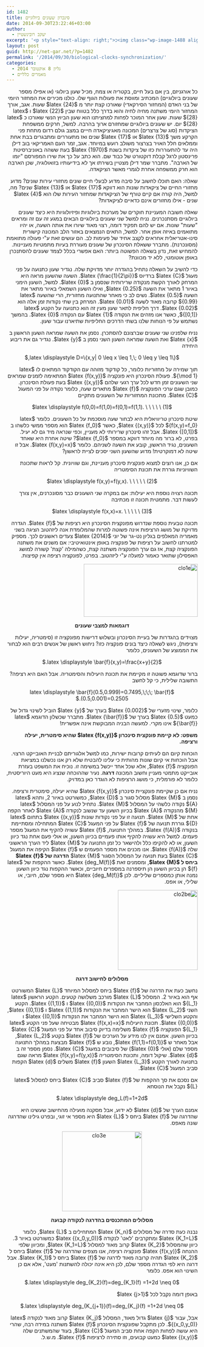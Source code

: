 ```yaml
---
id: 1482
title: סינכרון שעונים ביולוגיים
date: 2014-09-30T23:22:46+03:00
author:
  - יעקב רובינשטיין
excerpt: '<p style="text-align: right;">כ<img class="wp-image-1488 alignright" src="http://net-gar.net/wp-content/uploads/2014/09/clo2be.png" alt="clo2be" width="114" height="114" />ל אורגניזם, בין אם בעל חיים, בקטריה או צמח, מכיל שעון ביולוגי (או אפילו מספר שעונים ביולוגיים) המכתיב ומווסת את פעולות הגוף שלו. כולנו מכירים את המחזור היומי של בני האדם (המחזור הסירקאדי) שאורכו קצת יותר מ 24 שעות. אגב, אורך המחזור היומי משתנה מחיה לחיה והוא בדרך כלל בטווח שבין 22 ו 28 שעות. שעון אחר המוכר לפחות למחציתנו הוא שעון הביוץ הנשי שאורכו כ 28 יום. יש שעונים ביולוגיים שמחזורם ארוך בהרבה. למשל, חרקים ממשפחת הציקדות (סוג של צרצרים) המכונה מאגיציקאדה חייים במצב גולם רדום מתחת פני הקרקע משך 13 או 17 .שנים ואז מתעוררים ומתבגרים בבת אחת וממלאים חלל האויר בצרצור משולב רועש במיוחד.</p>'
layout: post
guid: http://net-gar.net/?p=1482
permalink: '/2014/09/30/biological-clocks-synchronization/'
categories:
  - גליון 8 אוקטובר 2014
  - מאמרים כלליים
---
```

<p style="direction: rtl;">
  כל אורגניזם, בין אם בעל חיים, בקטריה או צמח, מכיל שעון ביולוגי (או אפילו מספר שעונים ביולוגיים) המכתיב ומווסת את פעולות הגוף שלו. כולנו מכירים את המחזור היומי של בני האדם (המחזור הסירקאדי) שאורכו קצת יותר מ $latex {24}$ שעות. אגב, אורך המחזור היומי משתנה מחיה לחיה והוא בדרך כלל בטווח שבין $latex {22}$ ו $latex {28}$ שעות. שעון אחר המוכר לפחות למחציתנו הוא שעון הביוץ הנשי שאורכו כ $latex {28}$ יום. יש שעונים ביולוגיים שמחזורם ארוך בהרבה. למשל, חרקים ממשפחת הציקדות (סוג של צרצרים) המכונה מאגיציקאדה חייים במצב גולם רדום מתחת פני הקרקע משך $latex {13}$ או $latex {17}$ שנים ואז מתעוררים ומתבגרים בבת אחת וממלאים חלל האויר בצרצור משולב רועש במיוחד. אגב, זמר העם האמריקאי בוב דילן היה עד להתעוררות כזו של ציקדות בשנת $latex {1970}$ בעת ששהה באוניברסיטת פרינסטון לרגל קבלת דוקטורט של כבוד שם. הוא כתב על כך את שירו המפורסם "יומו של הארבה". מתברר שמר דילן מצטיין בשירתו אך לא בידיעותיו בזואולוגיה, שכן הארבה הוא חרק ממשפחה אחרת לגמרי מאשר הציקאדה.
</p>

<p style="direction: rtl;">
  שאלה: האם תוכלו לחשוב על סיבה מדוע לבעלי חיים שונים מחזורי עירות שונים? מדוע מחזורי החיים של ציקאדות שונות הוא דווקא $latex {17}$ או $latex {13}$ שנים? מה, למשל, היה קורה אם קיים טורף של הציקאדות שמחזור העירות שלו הוא $latex {4}$ שנים - אילו מחזורים אינם כדאיים לציקאדות?
</p>

<p style="direction: rtl;">
  שאלה חשובה המעניינת חוקרים של מערכות ביולוגיות ופיזיולוגיות היא כיצד שעונים ביולוגיים מסתנכרנים. נניח למשל שני שעונים ביולוגיים הבאים במגע זה עם זה ומראים "שעות" שונות. אם יש להם תפקיד דומה, רצוי מאוד שיורו את אותה השעה, או יהיו מתואמים באיזה אופן אחר. למשל, התאים הנמצאים באזור הלב המכונה קישורית סינו-אטריאלית אחראים לקצב אחיד של פעימות לב. הם עושים זאת ע"י פעולה מתואמת (מסונכרנת). מתברר ששאלת הסינכרון של שעונים מעוררת בעיות מתמטיות מעניינות. להמחיש זאת, נדון בשאלה הפשוטה ביותר: האם אפשרי בכלל לצמד שעונים להסתנכרן באופן אוטומטי, ללא יד מכוונת?
</p>

<p style="direction: rtl;">
  כדי להשיב על השאלה נתחיל בהגדרה יותר מדויקת שלה. נגדיר שעון כתנועה על פני מעגל $latex {C}$ ברדיוס $latex {\frac{1}{2\pi}}$. השעה שהשעון מראה היא המרחק לאורך הקשת מנקודה שרירותית שנסמן ב $latex {0}$. למשל, השעון הימני באיור 1 מתאר את השעה $latex {0.25}$, ואילו השעון השמאלי באיור מתאר את השעה $latex {0.5}$. נשים לב כי מאחר שהתנועה מחזורית, הרי שהשעה $latex {0.99}$ קרובה מאוד לשעה $latex {0.01}$. המרחק בין שתי נקודות זמן אלה הוא $latex {0.02}$. דרך חליפית לתאר שעון מעין זה הוא כתנועה על הקטע $latex {[0,1]}$, כאשר אנו מזהים את הנקודה $latex {1}$ עם הנקודה $latex {0}$. בהמשך נשתמש על פי הנוחות שלנו בשתי הדרכים החליפיות שתיארנו עבור שעון.
</p>

<p style="direction: rtl;">
  נניח שלפנינו שני שעונים שברצונם להסתכרן. נסמן את השעה שמראה השעון הראשון ב $latex {x}$ ואת השעה שמראה השעון השני נסמן ב $latex {y}$. נגדיר גם את ריבוע היחידה
</p>

<p style="direction: rtl;" align="center">
  $latex \displaystyle D=\{x,y| 0 \leq x \leq 1,\; 0 \leq y \leq 1\},$
</p>

<p style="direction: rtl;">
  תוך שמירה על מחזוריות כלומר, כל קודקוד מזוהה עם הקודקוד המתאים לו $latex {\mod 1}$. פעולת הסינכרון היא פונקציה $latex {f(x,y)}$ המתאימה לזמנים שמראים שני השעונים זמן חדש לכל ערך רגעי שלהם $latex {(x,y)}$ בעת פעולת הסינכרון. כמובן שגם ערכי הפונקציה $latex {f}$ מתארים שעה, כלומר נקודה על פני המעגל $latex {C}$. מתכונת המחזוריות של השעונים מתקיים
</p>

<p style="direction: rtl;">
  <a name="p1"></a>
</p>

<p style="direction: rtl;" align="center">
  $latex \displaystyle f(0,0)=f(1,0)=f(0,1)=f(1,1). \ \ \ \ \ (1)$
</p>

<p style="direction: rtl;">
  <a name="p1"></a>
</p>

<p style="direction: rtl;">
  <a name="p1"></a>
</p>

<p style="direction: rtl;">
  שיטת סינכרון טריוויאלית היא לבחור שעה מוסכמת על כל השעונים. כלומר $latex {f(x,y)=f_0}$ לכל $latex {(x,y)}$, כאשר $latex {f_0}$ הוא מספר ממשי כלשהו ב $latex {[0,1]}$. אבל זהו סינכרון שרירותי לא מעניין, וכפי שנראה מיד גם לא יעיל. בפרט, לא ברור מה מיוחד דווקא במספר $latex {f_0}$? שיטה אחרת היא שאחד השעונים, נגיד הראשון, קובע את השעה לשניהם. כלומר $latex {f(x,y)=x}$. אבל זו שיטה לא דמוקרטית! מדוע שהשעון השני יסכים לציית לראשון?
</p>

<p style="direction: rtl;">
  אם כן, אנו רוצים למצוא פונקצית סינכרון מעניינת, וגם שוויונית. קל לראות שתכונת השוויוניות גוררת את תכונת הסימטריה
</p>

<p style="direction: rtl;">
  <a name="p3"></a>
</p>

<p style="direction: rtl;" align="center">
  $latex \displaystyle f(x,y)=f(y,x). \ \ \ \ \ (2)$
</p>

<p style="direction: rtl;">
  <a name="p3"></a>
</p>

<p style="direction: rtl;">
  <a name="p3"></a> תכונה רצויה נוספת היא יעילות: אם במקרה שני השעונים כבר מסונכרנים, אין צורך לעשות דבר. מתמטית תכונה זו מכתיבה <a name="p5"></a>
</p>

<p style="direction: rtl;" align="center">
  $latex \displaystyle f(x,x)=x. \ \ \ \ \ (3)$
</p>

<p style="direction: rtl;">
  <a name="p5"></a>
</p>

<p style="direction: rtl;">
  <a name="p5"></a>
</p>

<p style="direction: rtl;">
  תכונה טבעית נוספת שנדרוש מפונקצית הסינכרון היא רציפות של $latex {f}$. הגדרה מדויקת של מושג הרציפות אינה פשוטה למרות שהמלומדת אנה ליזהטוב הציגה בשני מאמריה המאלפים בגליון נט-גר של יוני $latex {2014}$ צעדים ראשונים לכך. מספיק למטרתנו לחשוב על רציפות של פונקציה באופן אינטואיטיבי: אם משנים את משתנה הפונקציה קצת, אז גם ערך הפונקציה משתנה קצת, כשהמילה 'קצת' קשורה למושג האפסילון שתואר כאמור למעלה ע"י ליזהטוב. בפרט, לפונקציה רציפה אין קפיצות.
</p>

<p style="direction: rtl;">
  <img class="aligncenter size-medium wp-image-1486" src="http://net-gar.net/wp-content/uploads/2014/09/clo1e-300x139.png" alt="clo1e" width="300" height="139" />
</p>

<p style="direction: rtl; text-align: center;">
  <strong>דוגמאות למצבי שעונים</strong>
</p>

<p style="direction: rtl;">
  מצוידים בהגדרות של בעיית הסינכרון ובשלוש דרישות מפונקציה זו (סימטריה, יעילות ורציפות), ניגש לשאלה כיצד בונים פונקציה כזו? ניחוש ראשון של אנשים רבים הוא לבחור את הממוצע של השעונים, כלומר
</p>

<p style="direction: rtl;" align="center">
  $latex \displaystyle \bar{f}(x,y)=\frac{x+y}{2}.$
</p>

<p style="direction: rtl;">
  ברור שדוגמא פשוטה זו מקיימת את תכונת היעילות והסימטריה. אבל האם היא רציפה? התשובה שלילית, כי קל לחשב
</p>

<p style="direction: rtl;" align="center">
  $latex \displaystyle \bar{f}(0.5,0.999)=0.7495,\;\;\; \bar{f}(0.5,0.001)=0.2505.$
</p>

<p style="direction: rtl;">
  כלומר, שינוי מזערי של $latex {0.002}$ בערך של $latex {y}$ הוביל לשינוי גדול של כמעט $latex {0.5}$ בערך של $latex {\bar{f}}$. מתברר שכשלון הדוגמא $latex {\bar{f}}$ אינו מקרי. למעשה הבניה המבוקשת אינה אפשרית!
</p>

<p style="direction: rtl;">
  <b>משפט: לא קיימת פונקצית סינכרון $latex {f(x,y)}$ שהיא סימטרית, יעילה ורציפה.</b>
</p>

<p style="direction: rtl;">
  הוכחות קיום הם לעיתים קרובות ישירות, כמו למשל אלגוריתם לבניית האובייקט הרצוי. אבל הוכחות אי קיום שונות מהותית כי עלינו להבטיח שלא רק אנו נכשלנו במציאת הפונקציה $latex {f}$, אלא שכל אחד ייכשל במשימה זו. נוכיח את המשפט בעזרת אובייקט מתמטי מעניין וחשוב המכונה <b>דרגה</b>. נעיר שההוכחה שנציג היא מעט היוריסטית, כלומר לא פורמלית, כי מושג הרציפות לא הוגדר כאן במדויק.
</p>

<p style="direction: rtl;">
  נניח אם כן שקיימת פונקציית סינכרון $latex {f(x,y)}$ שהיא יעילה, סימטרית ורציפה. נסמן ב $latex {M}$ מסלול סגור ב $latex {D}$, כמשורטט באיור 2, ותהא $latex {A}$ נקודה כלשהי על המסלול $latex {M}$. נתחיל לנוע על פני המסלול $latex {M}$ מהנקודה $latex {A}$ בכיוון השעון עד שנשוב לנקודה $latex {A}$ לאחר הקפה אחת של $latex {M}$. תנועה זו על פני נקודות שונות $latex {(x,y)}$ בתחום $latex {D}$ גוררת תנועה של $latex {f}$ על פני המעגל $latex {C}$ המתחילה ומסתיימת בנקודה $latex {f(A)}$. במהלך התנועה, $latex {f}$ עשויה להקיף את המעגל מספר פעמים. למשל היא עשויה להקיף אותו פעמיים בכיוון השעון, או אולי פעם אחת נגד כיוון השעון, או לא להקיפו כלל ולהישאר כל זמן התנועה על $latex {M}$ ליד הערך הראשוני שלה $latex {f(A)}$. אנו מכנים את מספר הפעמים ש $latex {f}$ הקיפה את המעגל $latex {C}$ בעת תנועה על המסלול הסגור $latex {M}$ <b>הדרגה של $latex {f}$ ביחס ל $latex {M}$</b>, ומסמנים זאת $latex {deg_M(f)}$. כאשר ההקפות של $latex {f}$ הן בכיוון השעון הן תיספרנה במספרים חיוביים, וכאשר ההקפות נגד כיוון השעון נמנה אותן כמספרים שליליים. לכן $latex {deg_M(f)}$ היא מספר שלם, חיובי, או שלילי, או אפס.
</p>

<p style="direction: rtl;">
  <img class="aligncenter size-full wp-image-1488" src="http://net-gar.net/wp-content/uploads/2014/09/clo2be.png" alt="clo2be" width="210" height="210" />
</p>

<p style="direction: rtl; text-align: center;">
  <strong>מסלולים לחישוב דרגה</strong>
</p>

<p style="direction: rtl;">
  נחשב כעת את הדרגה של $latex {f}$ ביחס למסלול המיוחד $latex {L}$ המשורטט אף הוא באיור 2. המסלול $latex {L}$ מורכב משלושה קטעים. הקטע הראשון $latex {L_1}$ הוא האלכסון המחבר את הנקודות $latex {(0,0)}$ ו $latex {(1,1)}$. הקטע השני $latex {L_2}$ הוא הישר המחבר את הנקודות $latex {(1,1)}$ ו $latex {(0,1)}$, והקטע השלישי $latex {L_3}$ הוא הישר המחבר את הנקודות $latex {(0,1)}$ ו $latex {(0,0)}$. תכונת היעילות $latex {f(x,x)=x}$ מבטיחה שעל פני הקטע $latex {L_1}$ הפונקציה $latex {f}$ משלימה בדיוק סיבוב אחד על פני המעגל $latex {C}$ בכיוון השעון. אמנם אין לנו מידע על הערכים של $latex {f}$ בקטע $latex {L_2}$, אבל מאחר ש $latex {f(1,1)=f(0,1)}$, נובע ש $latex {f}$ מבצעת במהלך התנועה מספר שלם (אולי $latex {0}$) של סיבובים במעגל $latex {C}$. נסמן מספר זה ב $latex {d}$. שיקול דומה, ותכונת הסימטריה $latex {f(x,y)=f(y,x)}$ מראה שגם בתנועה לאורך הקטע $latex {L_3}$ השעון $latex {f}$ משלים $latex {d}$ הקפות סביב המעגל $latex {C}$.
</p>

<p style="direction: rtl;">
  אם נסכם את סך ההקפות של $latex {f}$ סביב $latex {C}$ ביחס למסלול $latex {L}$ נקבל את הנוסחא
</p>

<p style="direction: rtl;" align="center">
  $latex \displaystyle deg_L(f)=1+2d.$
</p>

<p style="direction: rtl;">
  אמנם הערך של $latex {d}$ לא ידוע, אבל מסקנה מועילה מהחישוב שעשינו היא שהדרגה של $latex {f}$ ביחס ל $latex {L}$ היא מספר אי זוגי, ובפרט גילינו שהדרגה שונה מאפס.
</p>

<p style="direction: rtl; text-align: center;">
  <img class="aligncenter size-full wp-image-1491" src="http://net-gar.net/wp-content/uploads/2014/09/clo3e1.png" alt="clo3e" width="210" height="210" />
</p>

<p style="direction: rtl; text-align: center;">
  <strong>מסלולים המתכנסים בהדרגה לנקודה קבועה</strong>
</p>

<p style="direction: rtl;">
  נבנה כעת סדרה של מסלולים $latex {K_n}$ המתחילים ב $latex {L}$, כלומר $latex {K_1=L}$ ומתקרבים 'לאט' לנקודה $latex {(x_0,y_0)}$ כמשורטט באיור 3. כיוון שהמסלול $latex {K_2}$ קרוב מאוד למסלול $latex {K_1=L}$, ומכיוון שלפי ההנחה $latex {f(x,y)}$ פונקציה רציפה, אנו מצפים שהדרגה של $latex {f}$ ביחס ל $latex {K_2}$ תהיה קרובה מאוד לדרגה של $latex {f}$ ביחס ל $latex {K_1}$. אבל דרגה היא לפי הגדרה מספר שלם, לכן היא אינה יכולה להשתנות 'מעט', אלא אם כן השינוי הוא אפס. כלומר
</p>

<p style="direction: rtl;" align="center">
  $latex \displaystyle deg_{K_2}(f)=deg_{K_1}(f) =1+2d \neq 0.$
</p>

<p style="direction: rtl;">
  באופן דומה נקבל לכל $latex {j>1}$
</p>

<p style="direction: rtl;" align="center">
  $latex \displaystyle deg_{K_{j+1}}(f)=deg_{K_j}(f) =1+2d \neq 0.$
</p>

<p style="direction: rtl;">
  אבל, עבור $latex {j}$ גדול מאוד, המסלול $latex {K_j}$ קרוב מאוד לנקודה $latex {(x_0,y_0)}$. לכן מתקבל שפונקצית הסינכרון $latex {f}$ משתנה במידה רבה, שהרי היא עושה לפחות הקפה אחת סביב המעגל $latex {C}$, בעוד שהמשתנים שלה $latex {(x,y)}$ כמעט קבועים, וזו סתירה לרציפות $latex {f}$. מ.ש.ל.
</p>
